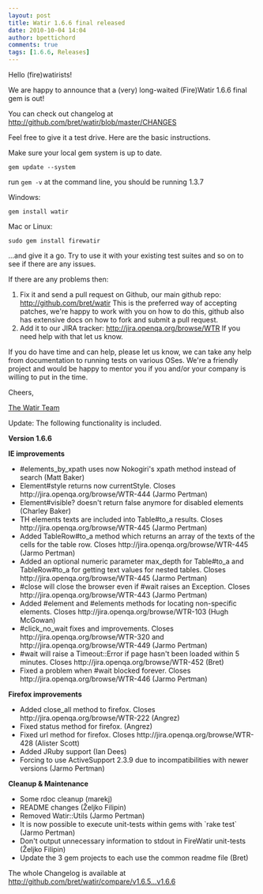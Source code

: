 ```yaml
---
layout: post
title: Watir 1.6.6 final released
date: 2010-10-04 14:04
author: bpettichord
comments: true
tags: [1.6.6, Releases]
---
```

Hello (fire)watirists!

We are happy to announce that a (very) long-waited (Fire)Watir 1.6.6 final gem is out!
<!--more-->
You can check out changelog at <a href="http://github.com/bret/watir/blob/master/CHANGES">http://github.com/bret/watir/blob/master/CHANGES</a>

Feel free to give it a test drive. Here are the basic instructions.

Make sure your local gem system is up to date.

<code>gem update --system</code>

run <code>gem -v</code> at the command line, you should be running 1.3.7

Windows:

<code>gem install watir</code>

Mac or Linux:

<code>sudo gem install firewatir</code>

...and give it a go. Try to use it with your existing test suites and so on to see if there are any issues.

If there are any problems then:
<ol>
	<li>Fix it and send a pull request on Github, our main github repo: <a href="http://github.com/bret/watir">http://github.com/bret/watir</a> This is the preferred way of accepting patches, we're happy to work with you on how to do this, github also has extensive docs on how to fork and submit a pull request.</li>
	<li>Add it to our JIRA tracker: <a href="http://jira.openqa.org/browse/WTR">http://jira.openqa.org/browse/WTR</a> If you need help with that let us know.</li>
</ol>
If you do have time and can help, please let us know, we can take any help from documentation to running tests on various OSes. We're a friendly project and would be happy to mentor you if you and/or your company is willing to put in the time.

Cheers,

<a href="http://watir.com/team/">The Watir Team</a>

Update: The following functionality is included.

<strong>Version 1.6.6
</strong>

<strong>IE improvements</strong>
<ul>
	<li>#elements_by_xpath uses now Nokogiri's xpath method instead of search (Matt Baker)</li>
	<li>Element#style returns now currentStyle. Closes http://jira.openqa.org/browse/WTR-444 (Jarmo Pertman)</li>
	<li>Element#visible? doesn't return false anymore for disabled elements (Charley Baker)</li>
	<li>TH elements texts are included into Table#to_a results. Closes http://jira.openqa.org/browse/WTR-445 (Jarmo Pertman)</li>
	<li>Added TableRow#to_a method which returns an array of the texts of the cells for the table row. Closes http://jira.openqa.org/browse/WTR-445 (Jarmo Pertman)</li>
	<li>Added an optional numeric parameter max_depth for Table#to_a and TableRow#to_a for getting text values for nested tables. Closes http://jira.openqa.org/browse/WTR-445 (Jarmo Pertman)</li>
	<li>#close will close the browser even if #wait raises an Exception. Closes http://jira.openqa.org/browse/WTR-443 (Jarmo Pertman)</li>
	<li>Added #element and #elements methods for locating non-specific elements. Closes http://jira.openqa.org/browse/WTR-103 (Hugh McGowan)</li>
	<li>#click_no_wait fixes and improvements. Closes http://jira.openqa.org/browse/WTR-320 and http://jira.openqa.org/browse/WTR-449 (Jarmo Pertman)</li>
	<li>#wait will raise a Timeout::Error if page hasn't been loaded within 5 minutes. Closes http://jira.openqa.org/browse/WTR-452 (Bret)</li>
	<li>Fixed a problem when #wait blocked forever. Closes http://jira.openqa.org/browse/WTR-446 (Jarmo Pertman)</li>
</ul>
<strong>Firefox improvements</strong>
<ul>
	<li> Added close_all method to firefox. Closes http://jira.openqa.org/browse/WTR-222 (Angrez)</li>
	<li>Fixed status method for firefox. (Angrez)</li>
	<li>Fixed url method for firefox. Closes http://jira.openqa.org/browse/WTR-428 (Alister Scott)</li>
	<li>Added JRuby support (Ian Dees)</li>
	<li>Forcing to use ActiveSupport 2.3.9 due to incompatibilities with newer versions (Jarmo Pertman)</li>
</ul>
<strong>Cleanup &amp; Maintenance</strong>
<ul>
	<li> Some rdoc cleanup (marekj)</li>
	<li>README changes (Željko Filipin)</li>
	<li>Removed Watir::Utils (Jarmo Pertman)</li>
	<li>It is now possible to execute unit-tests within gems with `rake test` (Jarmo Pertman)</li>
	<li>Don't output unnecessary information to stdout in FireWatir unit-tests (Željko Filipin)</li>
	<li>Update the 3 gem projects to each use the common readme file (Bret)</li>
</ul>
The whole Changelog is available at <a href="http://github.com/bret/watir/compare/v1.6.5...v1.6.6">http://github.com/bret/watir/compare/v1.6.5...v1.6.6</a>
